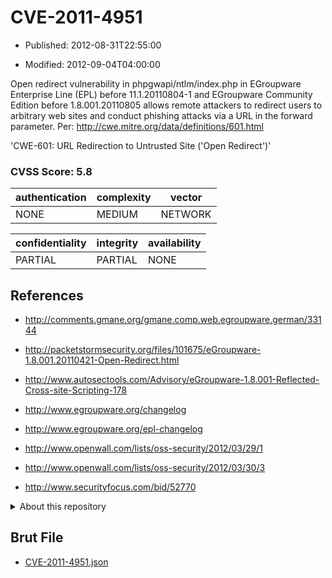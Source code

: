 # CVE-2011-4951

- Published: 2012-08-31T22:55:00

- Modified: 2012-09-04T04:00:00

Open redirect vulnerability in phpgwapi/ntlm/index.php in EGroupware Enterprise Line (EPL) before 11.1.20110804-1 and EGroupware Community Edition before 1.8.001.20110805 allows remote attackers to redirect users to arbitrary web sites and conduct phishing attacks via a URL in the forward parameter. Per: http://cwe.mitre.org/data/definitions/601.html

'CWE-601: URL Redirection to Untrusted Site ('Open Redirect')'

### CVSS Score: **5.8**

| authentication | complexity | vector |
| --- | --- | --- |
| NONE | MEDIUM | NETWORK |

| confidentiality | integrity | availability |
| --- | --- | --- |
| PARTIAL | PARTIAL | NONE |

## References

* http://comments.gmane.org/gmane.comp.web.egroupware.german/33144

* http://packetstormsecurity.org/files/101675/eGroupware-1.8.001.20110421-Open-Redirect.html

* http://www.autosectools.com/Advisory/eGroupware-1.8.001-Reflected-Cross-site-Scripting-178

* http://www.egroupware.org/changelog

* http://www.egroupware.org/epl-changelog

* http://www.openwall.com/lists/oss-security/2012/03/29/1

* http://www.openwall.com/lists/oss-security/2012/03/30/3

* http://www.securityfocus.com/bid/52770

<details>
<summary>About this repository</summary> 

  This repository is part of the project [Live Hack CVE](https://github.com/Live-Hack-CVE). Main website can be found [www.live-hack.org](https://www.live-hack.org) 
  
  Made by [Sn0wAlice](https://github.com/Sn0wAlice) for the people that care about security and need to have a feed of the latest CVEs. Hope you enjoy it, don't forget to star the repo and follow me on [Twitter](https://twitter.com/Sn0wAlice) and [Github](https://github.com/Sn0wAlice). And that is my [personnal website](https://www.alice-snow.me/)

  - [Home Page](https://github.com/Live-Hack-CVE)
  - [Framework](https://github.com/Live-Hack-CVE/cve-framework)
  - [CVE database](https://github.com/Live-Hack-CVE/full_database)
  - [Changelog](https://github.com/Live-Hack-CVE/Changelog)
</details>

## Brut File

* [CVE-2011-4951.json](https://raw.githubusercontent.com/Live-Hack-CVE/full_database/main/cves/2011/CVE-2011-4951.json)

